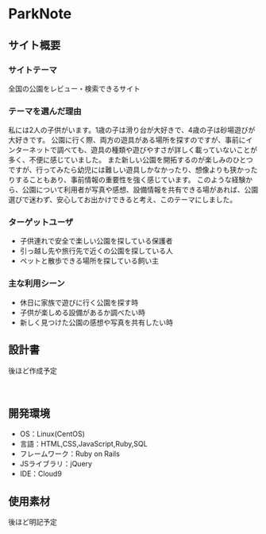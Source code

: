 # ParkNote

## サイト概要
### サイトテーマ
全国の公園をレビュー・検索できるサイト
​
### テーマを選んだ理由
私には2人の子供がいます。1歳の子は滑り台が大好きで、4歳の子は砂場遊びが大好きです。
公園に行く際、両方の遊具がある場所を探すのですが、事前にインターネットで調べても、遊具の種類や遊びやすさが詳しく載っていないことが多く、不便に感じていました。
また新しい公園を開拓するのが楽しみのひとつですが、行ってみたら幼児には難しい遊具しかなかったり、想像よりも狭かったりすることもあり、事前情報の重要性を強く感じています。
このような経験から、公園について利用者が写真や感想、設備情報を共有できる場があれば、公園選びで迷わず、安心してお出かけできると考え、このテーマにしました。
​
### ターゲットユーザ
* 子供連れで安全で楽しい公園を探している保護者  
* 引っ越し先や旅行先で近くの公園を探している人  
* ペットと散歩できる場所を探している飼い主
​
### 主な利用シーン
* 休日に家族で遊びに行く公園を探す時  
* 子供が楽しめる設備があるか調べたい時  
* 新しく見つけた公園の感想や写真を共有したい時 
​
## 設計書
後ほど作成予定

​
## 開発環境
- OS：Linux(CentOS)
- 言語：HTML,CSS,JavaScript,Ruby,SQL
- フレームワーク：Ruby on Rails
- JSライブラリ：jQuery
- IDE：Cloud9
​
## 使用素材
後ほど明記予定
